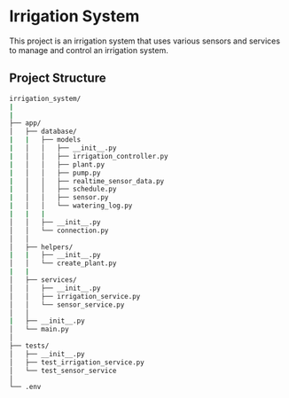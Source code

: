 # Irrigation System

This project is an irrigation system that uses various sensors and services to manage and control an irrigation system.

## Project Structure
```bash
irrigation_system/
|
|
├── app/
│   ├── database/
|   |   ├── models
|   │   │   ├── __init__.py
|   │   │   ├── irrigation_controller.py
|   │   │   ├── plant.py
|   │   │   ├── pump.py
|   │   │   ├── realtime_sensor_data.py
|   │   │   ├── schedule.py
|   │   │   ├── sensor.py
|   │   │   └── watering_log.py
|   |   |
│   │   ├── __init__.py
│   │   └── connection.py
│   │
│   ├── helpers/
|   |   ├── __init__.py
│   │   └── create_plant.py
|   |
│   ├── services/
│   │   ├── __init__.py
│   │   ├── irrigation_service.py
│   │   └── sensor_service.py
│   │
|   ├── __init__.py
│   └── main.py
│
├── tests/
│   ├── __init__.py
│   ├── test_irrigation_service.py
│   └── test_sensor_service
│
└── .env
```